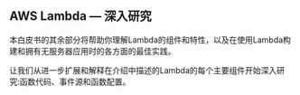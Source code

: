 ## AWS Lambda — 深入研究

本白皮书的其余部分将帮助你理解Lambda的组件和特性，以及在使用Lambda构建和拥有无服务器应用时的各方面的最佳实践。

让我们从进一步扩展和解释在介绍中描述的Lambda的每个主要组件开始深入研究:函数代码、事件源和函数配置。
